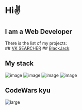 <h1>Hi✌</h1>
<h2>I am a Web Developer</h2>
There is the list of my projects: <br>
## <a href="https://vksearcher.ru/">VK SEARCHER</a>
## <a href="https://vksearcher.ru/games/blackjack/welcome">BlackJack</a>

## My stack
![image](https://user-images.githubusercontent.com/36971976/200184410-165ab785-b5bb-41b0-bc05-a37b7cdd6b7a.png)
![image](https://user-images.githubusercontent.com/36971976/200184425-6dfab4cc-4480-4e40-b70d-1df7016e7631.png)
![image](https://user-images.githubusercontent.com/36971976/200184438-3aaa7be3-db9e-4f4f-89ea-2e3cc7d9cbda.png)
![image](https://user-images.githubusercontent.com/36971976/200184453-2e9727ed-c553-4dd4-909e-f83e2fab3fd9.png)


## CodeWars kyu
![large](https://user-images.githubusercontent.com/36971976/199661214-a6b41aa7-ca61-4fb6-946f-031e0881394a.svg)
